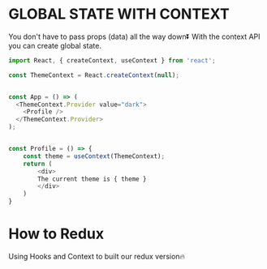 # GLOBAL STATE WITH CONTEXT
You don't have to pass props (data) all the way down⏬ 
With the context API you can create global state.

```js
import React, { createContext, useContext } from 'react';

const ThemeContext = React.createContext(null);


const App = () => (
  <ThemeContext.Provider value="dark">
    <Profile />
  </ThemeContext.Provider>
);


const Profile = () => {
    const theme = useContext(ThemeContext);
    return (
        <div>
        The current theme is { theme }
        </div>
    )
}
```

# How to Redux
Using Hooks and Context to built our redux version🔥